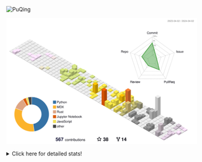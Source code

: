 ![PuQing](https://user-images.githubusercontent.com/27223114/171565019-9a56fae6-b08b-421f-99db-7e830da42371.png)

![](./profile-3d-contrib/profile-season-animate.svg)

<details>
<summary>Click here for detailed stats!</summary>

<!--START_SECTION:waka-->
![Lines of code](https://img.shields.io/badge/From%20Hello%20World%20I%27ve%20Written-1.3%20million%20lines%20of%20code-blue)

**🐱 My GitHub Data** 

> 📦 279.7 kB Used in GitHub's Storage 
 > 
> 🚫 Not Opted to Hire
 > 
> 📜 46 Public Repositories 
 > 
> 🔑 27 Private Repositories 
 > 
**I'm an Early 🐤** 

```text
🌞 Morning                525 commits         ██░░░░░░░░░░░░░░░░░░░░░░░   07.72 % 
🌆 Daytime                3220 commits        ████████████░░░░░░░░░░░░░   47.37 % 
🌃 Evening                1192 commits        ████░░░░░░░░░░░░░░░░░░░░░   17.54 % 
🌙 Night                  1860 commits        ███████░░░░░░░░░░░░░░░░░░   27.37 % 
```


📊 **This Week I Spent My Time On** 

```text
💬 Programming Languages: 
Markdown                 10 hrs 3 mins       █████████████████████░░░░   82.12 % 
Other                    46 mins             ██░░░░░░░░░░░░░░░░░░░░░░░   06.36 % 
RPMSpec                  30 mins             █░░░░░░░░░░░░░░░░░░░░░░░░   04.11 % 
TypeScript               23 mins             █░░░░░░░░░░░░░░░░░░░░░░░░   03.22 % 
SSH Config               15 mins             █░░░░░░░░░░░░░░░░░░░░░░░░   02.13 % 

🔥 Editors: 
Obsidian                 9 hrs 59 mins       ████████████████████░░░░░   81.61 % 
VS Code                  1 hr 33 mins        ███░░░░░░░░░░░░░░░░░░░░░░   12.77 % 
iTerm2                   41 mins             █░░░░░░░░░░░░░░░░░░░░░░░░   05.61 % 

💻 Operating System: 
Mac                      6 hrs 8 mins        █████████████░░░░░░░░░░░░   50.20 % 
Windows                  5 hrs               ██████████░░░░░░░░░░░░░░░   40.88 % 
WSL                      1 hr 5 mins         ██░░░░░░░░░░░░░░░░░░░░░░░   08.93 % 
```


<!--END_SECTION:waka-->
</details>
